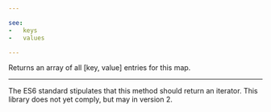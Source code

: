 ```yaml
---

see:
-   keys
-   values

---
```


Returns an array of all [key, value] entries for this map.

---

The ES6 standard stipulates that this method should return an iterator.
This library does not yet comply, but may in version 2.

